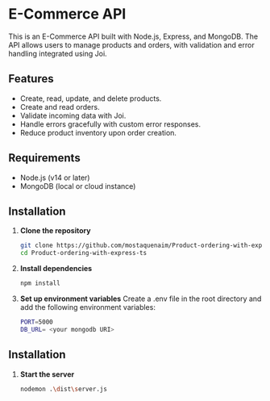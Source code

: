 # E-Commerce API

This is an E-Commerce API built with Node.js, Express, and MongoDB. The API allows users to manage products and orders, with validation and error handling integrated using Joi.

## Features

- Create, read, update, and delete products.
- Create and read orders.
- Validate incoming data with Joi.
- Handle errors gracefully with custom error responses.
- Reduce product inventory upon order creation.

## Requirements

- Node.js (v14 or later)
- MongoDB (local or cloud instance)

## Installation

1. **Clone the repository**

   ```bash
   git clone https://github.com/mostaquenaim/Product-ordering-with-express-ts.git
   cd Product-ordering-with-express-ts
2. **Install dependencies**

   ```bash
   npm install
3. **Set up environment variables**
    Create a .env file in the root directory and add the following environment variables:
   
   ```bash
   PORT=5000
   DB_URL= <your mongodb URI>

## Installation

1. **Start the server**

   ```bash
   nodemon .\dist\server.js
